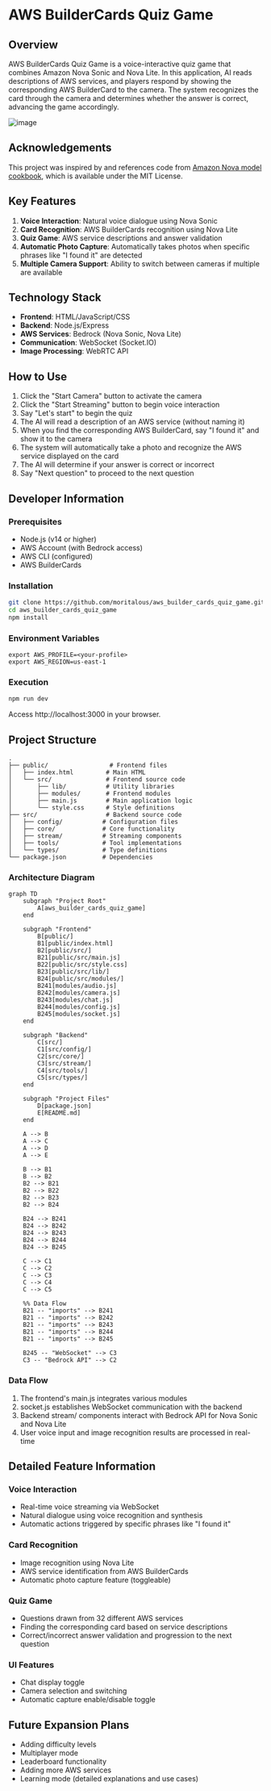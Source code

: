 # AWS BuilderCards Quiz Game

## Overview
AWS BuilderCards Quiz Game is a voice-interactive quiz game that combines Amazon Nova Sonic and Nova Lite. In this application, AI reads descriptions of AWS services, and players respond by showing the corresponding AWS BuilderCard to the camera. The system recognizes the card through the camera and determines whether the answer is correct, advancing the game accordingly.

![image](https://github.com/user-attachments/assets/f32d0e03-a465-40e0-bf80-48b48a0c55c0)

## Acknowledgements
This project was inspired by and references code from [Amazon Nova model cookbook](https://github.com/aws-samples/amazon-nova-samples), which is available under the MIT License.

## Key Features

1. **Voice Interaction**: Natural voice dialogue using Nova Sonic
2. **Card Recognition**: AWS BuilderCards recognition using Nova Lite
3. **Quiz Game**: AWS service descriptions and answer validation
4. **Automatic Photo Capture**: Automatically takes photos when specific phrases like "I found it" are detected
5. **Multiple Camera Support**: Ability to switch between cameras if multiple are available

## Technology Stack

- **Frontend**: HTML/JavaScript/CSS
- **Backend**: Node.js/Express
- **AWS Services**: Bedrock (Nova Sonic, Nova Lite)
- **Communication**: WebSocket (Socket.IO)
- **Image Processing**: WebRTC API

## How to Use

1. Click the "Start Camera" button to activate the camera
2. Click the "Start Streaming" button to begin voice interaction
3. Say "Let's start" to begin the quiz
4. The AI will read a description of an AWS service (without naming it)
5. When you find the corresponding AWS BuilderCard, say "I found it" and show it to the camera
6. The system will automatically take a photo and recognize the AWS service displayed on the card
7. The AI will determine if your answer is correct or incorrect
8. Say "Next question" to proceed to the next question

## Developer Information

### Prerequisites
- Node.js (v14 or higher)
- AWS Account (with Bedrock access)
- AWS CLI (configured)
- AWS BuilderCards

### Installation
```bash
git clone https://github.com/moritalous/aws_builder_cards_quiz_game.git
cd aws_builder_cards_quiz_game
npm install
```

### Environment Variables
```
export AWS_PROFILE=<your-profile>
export AWS_REGION=us-east-1
```

### Execution
```bash
npm run dev
```

Access http://localhost:3000 in your browser.

## Project Structure
```
.
├── public/                 # Frontend files
│   ├── index.html         # Main HTML
│   └── src/               # Frontend source code
│       ├── lib/           # Utility libraries
│       ├── modules/       # Frontend modules
│       ├── main.js        # Main application logic
│       └── style.css      # Style definitions
├── src/                   # Backend source code
│   ├── config/           # Configuration files
│   ├── core/             # Core functionality
│   ├── stream/           # Streaming components
│   ├── tools/            # Tool implementations
│   └── types/            # Type definitions
└── package.json          # Dependencies
```

### Architecture Diagram
```mermaid
graph TD
    subgraph "Project Root"
        A[aws_builder_cards_quiz_game]
    end
    
    subgraph "Frontend"
        B[public/]
        B1[public/index.html]
        B2[public/src/]
        B21[public/src/main.js]
        B22[public/src/style.css]
        B23[public/src/lib/]
        B24[public/src/modules/]
        B241[modules/audio.js]
        B242[modules/camera.js]
        B243[modules/chat.js]
        B244[modules/config.js]
        B245[modules/socket.js]
    end
    
    subgraph "Backend"
        C[src/]
        C1[src/config/]
        C2[src/core/]
        C3[src/stream/]
        C4[src/tools/]
        C5[src/types/]
    end
    
    subgraph "Project Files"
        D[package.json]
        E[README.md]
    end
    
    A --> B
    A --> C
    A --> D
    A --> E
    
    B --> B1
    B --> B2
    B2 --> B21
    B2 --> B22
    B2 --> B23
    B2 --> B24
    
    B24 --> B241
    B24 --> B242
    B24 --> B243
    B24 --> B244
    B24 --> B245
    
    C --> C1
    C --> C2
    C --> C3
    C --> C4
    C --> C5
    
    %% Data Flow
    B21 -- "imports" --> B241
    B21 -- "imports" --> B242
    B21 -- "imports" --> B243
    B21 -- "imports" --> B244
    B21 -- "imports" --> B245
    
    B245 -- "WebSocket" --> C3
    C3 -- "Bedrock API" --> C2
```

### Data Flow
1. The frontend's main.js integrates various modules
2. socket.js establishes WebSocket communication with the backend
3. Backend stream/ components interact with Bedrock API for Nova Sonic and Nova Lite
4. User voice input and image recognition results are processed in real-time

## Detailed Feature Information

### Voice Interaction
- Real-time voice streaming via WebSocket
- Natural dialogue using voice recognition and synthesis
- Automatic actions triggered by specific phrases like "I found it"

### Card Recognition
- Image recognition using Nova Lite
- AWS service identification from AWS BuilderCards
- Automatic photo capture feature (toggleable)

### Quiz Game
- Questions drawn from 32 different AWS services
- Finding the corresponding card based on service descriptions
- Correct/incorrect answer validation and progression to the next question

### UI Features
- Chat display toggle
- Camera selection and switching
- Automatic capture enable/disable toggle

## Future Expansion Plans
- Adding difficulty levels
- Multiplayer mode
- Leaderboard functionality
- Adding more AWS services
- Learning mode (detailed explanations and use cases)